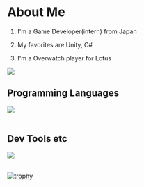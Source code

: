 # About Me

1. I'm a Game Developer(intern) from Japan

2. My favorites are Unity, C#

3. I'm a Overwatch player for Lotus

![](https://github-readme-stats.vercel.app/api/top-langs/?username=manato-takahashi&count-private=true&show_icons=true&locale=en&layout=compact&theme=onedark)

## Programming Languages

<img src="https://skillicons.dev/icons?i=c,cs,cpp,java,jquery,matlab,processing,html,css,js,php,laravel,ruby,rails" /> <br /><br />

## Dev Tools etc

<img src="https://skillicons.dev/icons?i=unity,unreal,discord,git,github,vscode,powershell,anaconda,gmail,mysql,md,svg,notion" /> <br /><br />

[![trophy](https://github-profile-trophy.vercel.app/?username=manato-takahashi&theme=onedark)](https://github.com/ryo-ma/github-profile-trophy)
